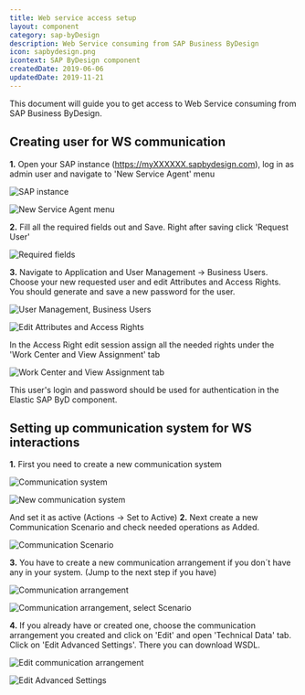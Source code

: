 ```yaml
---
title: Web service access setup
layout: component
category: sap-byDesign
description: Web Service consuming from SAP Business ByDesign
icon: sapbydesign.png
icontext: SAP ByDesign component
createdDate: 2019-06-06
updatedDate: 2019-11-21
---
```


This document will guide you to get access to Web Service consuming from SAP Business ByDesign.

## Creating user for WS communication

**1.** Open your SAP instance (https://myXXXXXX.sapbydesign.com), log in as admin user and navigate to 'New Service Agent' menu

![SAP instance](img/communication-setup1.png)

![New Service Agent menu](img/communication-setup2.png)

**2.** Fill all the required fields out and Save. Right after saving click 'Request User'

![Required fields](img/communication-setup3.png)

**3.** Navigate to Application and User Management -> Business Users. Choose your new requested user and edit Attributes and Access Rights. You should generate and save a new password for the user.

![User Management, Business Users](img/communication-setup4.png)

![Edit Attributes and Access Rights](img/communication-setup5.png)

In the Access Right edit session assign all the needed rights under the 'Work Center and View Assignment' tab

![Work Center and View Assignment tab](img/communication-setup6.png)

This user's login and password should be used for authentication in the Elastic SAP ByD component.

## Setting up communication system for WS interactions

**1.** First you need to create a new communication system

![Communication system](img/communication-setup7.png)

![New communication system](img/new-service-agent1.png)

And set it as active (Actions -> Set to Active)
**2.** Next create a new Communication Scenario and check needed operations as Added.

![Communication Scenario](img/new-service-agent2.png)

**3.** You have to create a new communication arrangement if you don´t have any in your system. (Jump to the next step if you have)

![Communication arrangement](img/new-service-agent3.png)

![Communication arrangement, select Scenario](img/new-service-agent4.png)

**4.** If you already have or created one, choose the communication arrangement you created and click on 'Edit' and open 'Technical Data' tab. Click on 'Edit Advanced Settings'. There you can download WSDL.

![Edit communication arrangement](img/new-service-agent5.png)


![Edit Advanced Settings](img/new-service-agent6.png)
